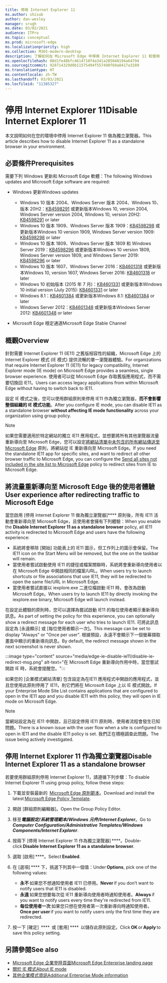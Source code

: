 ```yaml
---
title: 停用 Internet Explorer 11
ms.author: shisub
author: dan-wesley
manager: srugh
ms.date: 03/02/2021
audience: ITPro
ms.topic: conceptual
ms.prod: microsoft-edge
ms.localizationpriority: high
ms.collection: M365-modern-desktop
description: 了解如何在 Microsoft Edge 中停用 Internet Explorer 11 和使用 Internet Explorer 模式。
ms.openlocfilehash: 08d1fe48bfc4614710f4a341a285048194a64794
ms.sourcegitcommit: 928714329d0b11575494f557498f69a8417a3289
ms.translationtype: HT
ms.contentlocale: zh-TW
ms.lasthandoff: 03/03/2021
ms.locfileid: "11385327"
---
```

# <a name="disable-internet-explorer-11"></a><span data-ttu-id="cb7ed-103">停用 Internet Explorer 11</span><span class="sxs-lookup"><span data-stu-id="cb7ed-103">Disable Internet Explorer 11</span></span>

<span data-ttu-id="cb7ed-104">本文說明如何在您的環境中停用 Internet Explorer 11 做為獨立瀏覽器。</span><span class="sxs-lookup"><span data-stu-id="cb7ed-104">This article describes how to disable Internet Explorer 11 as a standalone browser in your environment.</span></span>

## <a name="prerequisites"></a><span data-ttu-id="cb7ed-105">必要條件</span><span class="sxs-lookup"><span data-stu-id="cb7ed-105">Prerequisites</span></span>

<span data-ttu-id="cb7ed-106">需要下列 Windows 更新和 Microsoft Edge 軟體：</span><span class="sxs-lookup"><span data-stu-id="cb7ed-106">The following Windows updates and Microsoft Edge software are required:</span></span>

- <span data-ttu-id="cb7ed-107">Windows 更新</span><span class="sxs-lookup"><span data-stu-id="cb7ed-107">Windows updates</span></span>

  - <span data-ttu-id="cb7ed-108">Windows 10 版本 2004、Windows Server 版本 2004、Windows 10、版本 20H2：[KB4598291](https://support.microsoft.com/topic/february-2-2021-kb4598291-os-builds-19041-789-and-19042-789-preview-6a766199-a4f1-616e-1f5c-58bdc3ca5e3b) 或更新版本</span><span class="sxs-lookup"><span data-stu-id="cb7ed-108">Windows 10, version 2004, Windows Server version 2004, Windows 10, version 20H2: [KB4598291](https://support.microsoft.com/topic/february-2-2021-kb4598291-os-builds-19041-789-and-19042-789-preview-6a766199-a4f1-616e-1f5c-58bdc3ca5e3b) or later</span></span>
  - <span data-ttu-id="cb7ed-109">Windows 10 版本 1909、Windows Server 版本 1909：[KB4598298](https://support.microsoft.com/topic/january-21-2021-kb4598298-os-build-18363-1350-preview-02dfd9ba-91a2-1b82-dede-42f288c02511) 或更新版本</span><span class="sxs-lookup"><span data-stu-id="cb7ed-109">Windows 10 version 1909, Windows Server version 1909: [KB4598298](https://support.microsoft.com/topic/january-21-2021-kb4598298-os-build-18363-1350-preview-02dfd9ba-91a2-1b82-dede-42f288c02511) or later</span></span>
  - <span data-ttu-id="cb7ed-110">Windows 10 版本 1809、Windows Server 版本 1809 和 Windows Server 2019：[KB4598296](https://support.microsoft.com/topic/january-21-2021-kb4598296-os-build-17763-1728-preview-4c0931ff-45b7-ff59-5e00-c03b5afb363d) 或更新版本</span><span class="sxs-lookup"><span data-stu-id="cb7ed-110">Windows 10 version 1809, Windows Server version 1809, and Windows Server 2019: [KB4598296](https://support.microsoft.com/topic/january-21-2021-kb4598296-os-build-17763-1728-preview-4c0931ff-45b7-ff59-5e00-c03b5afb363d) or later</span></span>
  - <span data-ttu-id="cb7ed-111">Windows 10 版本 1607、Windows Server 2016：[KB4601318](https://support.microsoft.com/topic/february-9-2021-kb4601318-os-build-14393-4225-c5e3de6c-e3e6-ffb5-6197-48b9ce16446e) 或更新版本</span><span class="sxs-lookup"><span data-stu-id="cb7ed-111">Windows 10, version 1607, Windows Server 2016: [KB4601318](https://support.microsoft.com/topic/february-9-2021-kb4601318-os-build-14393-4225-c5e3de6c-e3e6-ffb5-6197-48b9ce16446e) or later</span></span>
   - <span data-ttu-id="cb7ed-112">Windows 10 初始版本 (2015 年 7 月)：[KB4601331](https://support.microsoft.com/office/february-9-2021%e2%80%94kb4601331-os-build-10240-18842-6227d078-fef3-8d67-27e0-1882e6cb79ff?ui=en-US&rs=en-US&ad=US) 或更新版本</span><span class="sxs-lookup"><span data-stu-id="cb7ed-112">Windows 10 initial version (July 2015): [KB4601331](https://support.microsoft.com/office/february-9-2021%e2%80%94kb4601331-os-build-10240-18842-6227d078-fef3-8d67-27e0-1882e6cb79ff?ui=en-US&rs=en-US&ad=US) or later</span></span>
  - <span data-ttu-id="cb7ed-113">Windows 8.1：[KB4601384](https://support.microsoft.com/topic/february-9-2021-kb4601384-monthly-rollup-16bdbb75-dd4b-2910-abc5-7891c9756b96) 或更新版本</span><span class="sxs-lookup"><span data-stu-id="cb7ed-113">Windows 8.1: [KB4601384](https://support.microsoft.com/topic/february-9-2021-kb4601384-monthly-rollup-16bdbb75-dd4b-2910-abc5-7891c9756b96) or later</span></span>
  - <span data-ttu-id="cb7ed-114">Windows Server 2012：[KB4601348](https://support.microsoft.com/topic/february-9-2021-kb4601348-monthly-rollup-2c338c0c-73d6-fb80-cc91-f1a86e80db0c) 或更新版本</span><span class="sxs-lookup"><span data-stu-id="cb7ed-114">Windows Server 2012: [KB4601348](https://support.microsoft.com/topic/february-9-2021-kb4601348-monthly-rollup-2c338c0c-73d6-fb80-cc91-f1a86e80db0c) or later</span></span>
  
- <span data-ttu-id="cb7ed-115">Microsoft Edge 穩定通道</span><span class="sxs-lookup"><span data-stu-id="cb7ed-115">Microsoft Edge Stable Channel</span></span>


## <a name="overview"></a><span data-ttu-id="cb7ed-116">概觀</span><span class="sxs-lookup"><span data-stu-id="cb7ed-116">Overview</span></span>

<span data-ttu-id="cb7ed-117">針對需要 Internet Explorer 11 (IE11) 之舊版相容性的組織，Microsoft Edge 上的 Internet Explorer 模式 (IE 模式) 提供流暢的單一瀏覽器體驗。</span><span class="sxs-lookup"><span data-stu-id="cb7ed-117">For organizations that require Internet Explorer 11 (IE11) for legacy compatibility, Internet Explorer mode (IE mode) on Microsoft Edge provides a seamless, single browser experience.</span></span> <span data-ttu-id="cb7ed-118">使用者可以從 Microsoft Edge 存取舊版應用程式，而不需要切換回 IE11。</span><span class="sxs-lookup"><span data-stu-id="cb7ed-118">Users can access legacy applications from within Microsoft Edge without having to switch back to IE11.</span></span>

<span data-ttu-id="cb7ed-119">設定 IE 模式之後，您可以使用群組原則來停用 IE11 作為獨立瀏覽器，**而不會影響整個組織的 IE 模式功能**。</span><span class="sxs-lookup"><span data-stu-id="cb7ed-119">After you configure IE mode, you can disable IE11 as a standalone browser **without affecting IE mode functionality** across your organization using group policy.</span></span>

> [!NOTE]
> <span data-ttu-id="cb7ed-120">如果您需要適用於特定網站的獨立 IE11 應用程式，並想要將所有其他瀏覽器流量重新導向至 Microsoft Edge，您可以設定[將網站清單中未包含的所有網站傳送至 Microsoft Edge](https://docs.microsoft.com/deployedge/edge-ie-mode-policies#redirect-sites-from-ie-to-microsoft-edge) 原則，將網站從 IE 重新導向至 Microsoft Edge。</span><span class="sxs-lookup"><span data-stu-id="cb7ed-120">If you need the standalone IE11 app for specific sites, and want to redirect all other browser traffic to Microsoft Edge, you can configure the [Send all sites not included in the site list to Microsoft Edge](https://docs.microsoft.com/deployedge/edge-ie-mode-policies#redirect-sites-from-ie-to-microsoft-edge) policy to redirect sites from IE to Microsoft Edge.</span></span>

## <a name="user-experience-after-redirecting-traffic-to-microsoft-edge"></a><span data-ttu-id="cb7ed-121">將流量重新導向至 Microsoft Edge 後的使用者體驗</span><span class="sxs-lookup"><span data-stu-id="cb7ed-121">User experience after redirecting traffic to Microsoft Edge</span></span>

<span data-ttu-id="cb7ed-122">當您啟用 [停用 Internet Explorer 11 做為獨立瀏覽器]\*\*\*\* 原則後，所有 IE11 活動會重新導向至 Microsoft Edge，且使用者會擁有下列體驗：</span><span class="sxs-lookup"><span data-stu-id="cb7ed-122">When you enable the **Disable Internet Explorer 11 as a standalone browser** policy, all IE11 activity is redirected to Microsoft Edge and users have the following experience:</span></span>

- <span data-ttu-id="cb7ed-123">系統將會移除 [開始] 功能表上的 IE11 圖示，但工作列上的圖示會保留。</span><span class="sxs-lookup"><span data-stu-id="cb7ed-123">The IE11 icon on the Start Menu will be removed, but the one on the taskbar will remain.</span></span>
- <span data-ttu-id="cb7ed-124">當使用者嘗試啟動使用 IE11 的捷徑或檔案關聯時，系統將會重新導向使用者以在 Microsoft Edge 中開啟相同的檔案/URL。</span><span class="sxs-lookup"><span data-stu-id="cb7ed-124">When users try to launch shortcuts or file associations that use IE11, they will be redirected to open the same file/URL in Microsoft Edge.</span></span>
- <span data-ttu-id="cb7ed-125">當使用者嘗試直接以 iexplore.exe 二進位檔啟動 IE11 時，會改為啟動 Microsoft Edge。</span><span class="sxs-lookup"><span data-stu-id="cb7ed-125">When users try to launch IE11 by directly invoking the iexplore.exe binary, Microsoft Edge will launch instead.</span></span>

<span data-ttu-id="cb7ed-126">在設定此體驗的原則時，您可以選擇為嘗試啟動 IE11 的每位使用者顯示重新導向訊息。</span><span class="sxs-lookup"><span data-stu-id="cb7ed-126">As part of setting the policy for this experience, you can optionally show a redirect message for each user who tries to launch IE11.</span></span> <span data-ttu-id="cb7ed-127">可將此訊息設定為 [永遠顯示] 或 [每位使用者顯示一次]。</span><span class="sxs-lookup"><span data-stu-id="cb7ed-127">This message can be set to display "Always" or "Once per user".</span></span> <span data-ttu-id="cb7ed-128">根據預設，永遠不會顯示下一個螢幕擷取畫面中顯示的重新導向訊息。</span><span class="sxs-lookup"><span data-stu-id="cb7ed-128">By default, the redirect message shown in the next screenshot is never shown.</span></span>

:::image type="content" source="media/edge-ie-disable-ie11/disable-ie-redirect-msg.png" alt-text="在 Microsoft Edge 重新導向作用中時，當您嘗試開啟 IE 時，系統會提醒您。":::

<span data-ttu-id="cb7ed-130">如果您的 [企業模式網站清單] 包含設定為在IE11 應用程式中開啟的應用程式，並且您使用此原則停用了 IE11，則它們將在 Microsoft Edge 上以 IE 模式開啟。</span><span class="sxs-lookup"><span data-stu-id="cb7ed-130">If your Enterprise Mode Site List contains applications that are configured to open in the IE11 app and you disable IE11 with this policy, they will open in IE mode on Microsoft Edge.</span></span>
> [!NOTE]
> <span data-ttu-id="cb7ed-131">當網站設定為在 IE11 中開啟，且已設定停用 IE11 原則時，使用者流程會發生已知問題。</span><span class="sxs-lookup"><span data-stu-id="cb7ed-131">There is a known issue with the user flow when a site is configured to open in IE11 and the disable IE11 policy is set.</span></span> <span data-ttu-id="cb7ed-132">我們正在積極調查此問題。</span><span class="sxs-lookup"><span data-stu-id="cb7ed-132">The issue being actively investigated.</span></span>

## <a name="disable-internet-explorer-11-as-a-standalone-browser"></a><span data-ttu-id="cb7ed-133">停用 Internet Explorer 11 作為獨立瀏覽器</span><span class="sxs-lookup"><span data-stu-id="cb7ed-133">Disable Internet Explorer 11 as a standalone browser</span></span>

<span data-ttu-id="cb7ed-134">若要使用群組原則停用 Internet Explorer 11，請遵循下列步驟：</span><span class="sxs-lookup"><span data-stu-id="cb7ed-134">To disable Internet Explorer 11 using group policy, follow these steps:</span></span>

1. <span data-ttu-id="cb7ed-135">下載並安裝最新的  [Microsoft Edge 原則範本](https://www.microsoft.com/en-us/business/download)。</span><span class="sxs-lookup"><span data-stu-id="cb7ed-135">Download and install the latest [Microsoft Edge Policy Template](https://www.microsoft.com/en-us/business/download).</span></span>
2. <span data-ttu-id="cb7ed-136">開啟 [群組原則編輯器]。</span><span class="sxs-lookup"><span data-stu-id="cb7ed-136">Open the Group Policy Editor.</span></span>
3. <span data-ttu-id="cb7ed-137">移至***電腦設定/系統管理範本/Windows 元件/Internet Explorer***。</span><span class="sxs-lookup"><span data-stu-id="cb7ed-137">Go to ***Computer Configuration/Administrative Templates/Windows Components/Internet Explorer***.</span></span> 
4. <span data-ttu-id="cb7ed-138">按兩下 [停用 Internet Explorer 11 作為獨立瀏覽器] \*\*\*\*。</span><span class="sxs-lookup"><span data-stu-id="cb7ed-138">Double-click **Disable Internet Explorer 11 as a standalone browser**.</span></span>
5. <span data-ttu-id="cb7ed-139">選取 [啟用] \*\*\*\*。</span><span class="sxs-lookup"><span data-stu-id="cb7ed-139">Select **Enabled**.</span></span>
6. <span data-ttu-id="cb7ed-140">在 [選項] \*\*\*\* 下，挑選下列其中一個值：</span><span class="sxs-lookup"><span data-stu-id="cb7ed-140">Under **Options**, pick one of the following values:</span></span>

   - <span data-ttu-id="cb7ed-141">**永不** 如果您不想通知使用者 IE11 已停用。</span><span class="sxs-lookup"><span data-stu-id="cb7ed-141">**Never** if you don’t want to notify users that IE11 is disabled.</span></span>
   - <span data-ttu-id="cb7ed-142">**永遠** 如果您想要每次從 IE11 重新導向使用者時通知使用者。</span><span class="sxs-lookup"><span data-stu-id="cb7ed-142">**Always** if you want to notify users every time they're redirected from IE11.</span></span>
   - <span data-ttu-id="cb7ed-143">**每位使用者一次** 如果您只想在使用者第一次重新導向時通知使用者。</span><span class="sxs-lookup"><span data-stu-id="cb7ed-143">**Once per user** if you want to notify users only the first time they are redirected.</span></span>

7. <span data-ttu-id="cb7ed-144">按一下 [確定]  \*\*\*\*  或 [套用] \*\*\*\*  以儲存此原則設定。</span><span class="sxs-lookup"><span data-stu-id="cb7ed-144">Click **OK** or **Apply** to save this policy setting.</span></span>

## <a name="see-also"></a><span data-ttu-id="cb7ed-145">另請參閱</span><span class="sxs-lookup"><span data-stu-id="cb7ed-145">See also</span></span>

- [<span data-ttu-id="cb7ed-146">Microsoft Edge 企業登陸頁面</span><span class="sxs-lookup"><span data-stu-id="cb7ed-146">Microsoft Edge Enterprise landing page</span></span>](https://aka.ms/EdgeEnterprise)
- [<span data-ttu-id="cb7ed-147">關於 IE 模式</span><span class="sxs-lookup"><span data-stu-id="cb7ed-147">About IE mode</span></span>](https://docs.microsoft.com/deployedge/edge-ie-mode)
- [<span data-ttu-id="cb7ed-148">其他企業模式資訊</span><span class="sxs-lookup"><span data-stu-id="cb7ed-148">Additional Enterprise Mode information</span></span>](https://docs.microsoft.com/internet-explorer/ie11-deploy-guide/enterprise-mode-overview-for-ie11)
